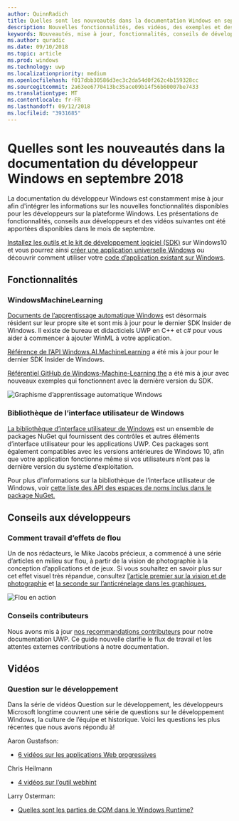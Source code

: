 ```yaml
---
author: QuinnRadich
title: Quelles sont les nouveautés dans la documentation Windows en septembre 2018 - développer des applications UWP
description: Nouvelles fonctionnalités, des vidéos, des exemples et des conseils aux développeurs ont été ajoutées à la documentation du développeur Windows 10 septembre 2018.
keywords: Nouveautés, mise à jour, fonctionnalités, conseils de développeur, Windows 10, septembre
ms.author: quradic
ms.date: 09/10/2018
ms.topic: article
ms.prod: windows
ms.technology: uwp
ms.localizationpriority: medium
ms.openlocfilehash: f017dbb30586d3ec3c2da54d0f262c4b159328cc
ms.sourcegitcommit: 2a63ee6770413bc35ace09b14f56b60007be7433
ms.translationtype: MT
ms.contentlocale: fr-FR
ms.lasthandoff: 09/12/2018
ms.locfileid: "3931685"
---
```

# <a name="whats-new-in-the-windows-developer-docs-in-september-2018"></a>Quelles sont les nouveautés dans la documentation du développeur Windows en septembre 2018

La documentation du développeur Windows est constamment mise à jour afin d'intégrer les informations sur les nouvelles fonctionnalités disponibles pour les développeurs sur la plateforme Windows. Les présentations de fonctionnalités, conseils aux développeurs et des vidéos suivantes ont été apportées disponibles dans le mois de septembre.

[Installez les outils et le kit de développement logiciel (SDK)](http://go.microsoft.com/fwlink/?LinkId=821431) sur Windows10 et vous pourrez ainsi [créer une application universelle Windows](../get-started/create-uwp-apps.md) ou découvrir comment utiliser votre [code d’application existant sur Windows](../porting/index.md).

## <a name="features"></a>Fonctionnalités

### <a name="windows-machine-learning"></a>WindowsMachineLearning

[Documents de l’apprentissage automatique Windows](https://docs.microsoft.com/windows/ai/) est désormais résident sur leur propre site et sont mis à jour pour le dernier SDK Insider de Windows. Il existe de bureau et didacticiels UWP en C++ et c# pour vous aider à commencer à ajouter WinML à votre application.

[Référence de l’API Windows.AI.MachineLearning](https://docs.microsoft.com/uwp/api/windows.ai.machinelearning) a été mis à jour pour le dernier SDK Insider de Windows.

[Référentiel GitHub de Windows-Machine-Learning the](https://github.com/Microsoft/Windows-Machine-Learning) a été mis à jour avec nouveaux exemples qui fonctionnent avec la dernière version du SDK.

![Graphisme d’apprentissage automatique Windows](images/winml-graphic.png)

### <a name="windows-ui-library"></a>Bibliothèque de l’interface utilisateur de Windows

[La bibliothèque d’interface utilisateur de Windows](https://aka.ms/winui-docs) est un ensemble de packages NuGet qui fournissent des contrôles et autres éléments d’interface utilisateur pour les applications UWP. Ces packages sont également compatibles avec les versions antérieures de Windows 10, afin que votre application fonctionne même si vos utilisateurs n’ont pas la dernière version du système d’exploitation.

Pour plus d’informations sur la bibliothèque de l’interface utilisateur de Windows, voir [cette liste des API des espaces de noms inclus dans le package NuGet.](https://docs.microsoft.com/uwp/api/overview/winui/)

## <a name="developer-guidance"></a>Conseils aux développeurs

### <a name="how-blur-effects-work"></a>Comment travail d’effets de flou

Un de nos rédacteurs, le Mike Jacobs précieux, a commencé à une série d’articles en milieu sur flou, à partir de la vision de photographie à la conception d’applications et de jeux. Si vous souhaitez en savoir plus sur cet effet visuel très répandue, consultez [l’article premier sur la vision et de photographie](https://medium.com/microsoft-design/science-in-the-system-how-blur-effects-work-8b0590996e09) et [la seconde sur l’anticrénelage dans les graphiques.](https://medium.com/microsoft-design/science-in-the-system-how-blur-effects-work-part-2-c5589a738515)

![Flou en action](images/blur-example.jpg)

### <a name="contributing-guidance"></a>Conseils contributeurs

Nous avons mis à jour [nos recommandations contributeurs](https://github.com/MicrosoftDocs/windows-uwp/blob/docs/CONTRIBUTING.md) pour notre documentation UWP. Ce guide nouvelle clarifie le flux de travail et les attentes externes contributions à notre documentation.

## <a name="videos"></a>Vidéos

### <a name="one-dev-question"></a>Question sur le développement

Dans la série de vidéos Question sur le développement, les développeurs Microsoft longtime couvrent une série de questions sur le développement Windows, la culture de l’équipe et historique. Voici les questions les plus récentes que nous avons répondu à!

Aaron Gustafson:

* [6 vidéos sur les applications Web progressives](https://www.youtube.com/playlist?list=PLWs4_NfqMtoyPHoI-CIB71mEq-om6m35I)

Chris Heilmann

* [4 vidéos sur l’outil webhint](https://www.youtube.com/watch?v=eXfmxmiA00Y&list=PLWs4_NfqMtow00LM-vgyECAlMDxx84Q2v)

Larry Osterman:

* [Quelles sont les parties de COM dans le Windows Runtime?](https://youtu.be/_nsMjHqRn1w)